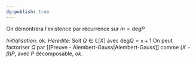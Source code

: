```yaml
---
dg-publish: true
---
```


On démontrera l'existence par récurrence sur $m=\text{deg}P$

*Initialisation*: ok.
*Hérédité*: 
Soit $Q\in \mathbb{C}[X]$ avec $\text{deg}Q=\mathfrak{n}+1$
On peut factoriser $Q$ par [[Preuve - Alembert-Gauss|Alembert-Gauss]] comme $(X-\beta)P$, avec $P$ décomposable, *ok*.

